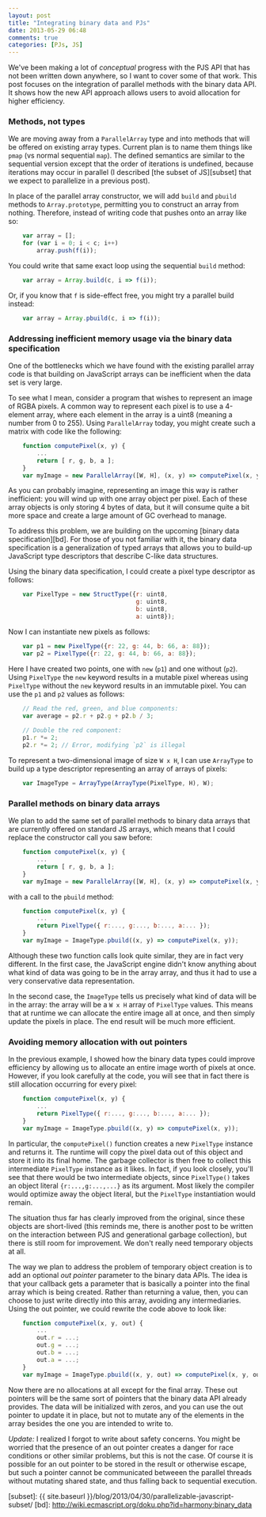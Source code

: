 ```yaml
---
layout: post
title: "Integrating binary data and PJs"
date: 2013-05-29 06:48
comments: true
categories: [PJs, JS]
---
```


We've been making a lot of *conceptual* progress with the PJS API that
has not been written down anywhere, so I want to cover some of that
work. This post focuses on the integration of parallel methods with
the binary data API. It shows how the new API approach allows users to
avoid allocation for higher efficiency.

<!-- more -->

### Methods, not types

We are moving away from a `ParallelArray` type and into methods that
will be offered on existing array types. Current plan is to name them
things like `pmap` (vs normal sequential `map`). The defined semantics
are similar to the sequential version except that the order of
iterations is undefined, because iterations may occur in parallel (I
described [the subset of JS][subset] that we expect to parallelize in
a previous post).

In place of the parallel array constructor, we will add `build` and
`pbuild` methods to `Array.prototype`, permitting you to construct
an array from nothing. Therefore, instead of writing code that pushes
onto an array like so:

```js
    var array = [];
    for (var i = 0; i < c; i++)
        array.push(f(i));
```        
        
You could write that same exact loop using the sequential `build`
method:

```js
    var array = Array.build(c, i => f(i));
```

Or, if you know that `f` is side-effect free, you might try a parallel
build instead:

```js
    var array = Array.pbuild(c, i => f(i));
```

### Addressing inefficient memory usage via the binary data specification

One of the bottlenecks which we have found with the existing parallel
array code is that building on JavaScript arrays can be inefficient
when the data set is very large.

To see what I mean, consider a program that wishes to represent an
image of RGBA pixels. A common way to represent each pixel is to use a
4-element array, where each element in the array is a uint8 (meaning a
number from 0 to 255). Using `ParallelArray` today, you might create
such a matrix with code like the following:

```js
    function computePixel(x, y) {
        ...
        return [ r, g, b, a ];
    }
    var myImage = new ParallelArray([W, H], (x, y) => computePixel(x, y));
```

As you can probably imagine, representing an image this way is rather
inefficient: you will wind up with one array object per pixel. Each of
these array objects is only storing 4 bytes of data, but it will
consume quite a bit more space and create a large amount of GC
overhead to manage.

To address this problem, we are building on the upcoming
[binary data specification][bd]. For those of you not familiar with
it, the binary data specification is a generalization of typed arrays
that allows you to build-up JavaScript type descriptors that describe
C-like data structures.

Using the binary data specification, I could create a pixel type descriptor
as follows:

```js
    var PixelType = new StructType({r: uint8,
                                    g: uint8,
                                    b: uint8,
                                    a: uint8});
```

Now I can instantiate new pixels as follows:

```js
    var p1 = new PixelType({r: 22, g: 44, b: 66, a: 88});
    var p2 = PixelType({r: 22, g: 44, b: 66, a: 88});
```

Here I have created two points, one with `new` (`p1`) and one without
(`p2`).  Using `PixelType` the `new` keyword results in a mutable
pixel whereas using `PixelType` without the `new` keyword results in
an immutable pixel. You can use the `p1` and `p2` values as follows:

```js
    // Read the red, green, and blue components:
    var average = p2.r + p2.g + p2.b / 3;
    
    // Double the red component:
    p1.r *= 2;
    p2.r *= 2; // Error, modifying `p2` is illegal
```

To represent a two-dimensional image of size `W x H`, I can use
`ArrayType` to build up a type descriptor representing an array of
arrays of pixels:

```js
    var ImageType = ArrayType(ArrayType(PixelType, H), W);
```

### Parallel methods on binary data arrays

We plan to add the same set of parallel methods to binary data arrays
that are currently offered on standard JS arrays, which means
that I could replace the constructor call you saw before:

```js
    function computePixel(x, y) {
        ...
        return [ r, g, b, a ];
    }
    var myImage = new ParallelArray([W, H], (x, y) => computePixel(x, y));
```
    
with a call to the `pbuild` method:

```js
    function computePixel(x, y) {
        ...
        return PixelType({ r:..., g:..., b:..., a:... });
    }
    var myImage = ImageType.pbuild((x, y) => computePixel(x, y));
```

Although these two function calls look quite similar, they are in fact
very different. In the first case, the JavaScript engine didn't know
anything about what kind of data was going to be in the array array,
and thus it had to use a very conservative data representation.

In the second case, the `ImageType` tells us precisely what kind of
data will be in the array: the array will be a `W x H` array of
`PixelType` values. This means that at runtime we can allocate the
entire image all at once, and then simply update the pixels in place.
The end result will be much more efficient.

### Avoiding memory allocation with out pointers

In the previous example, I showed how the binary data types could
improve efficiency by allowing us to allocate an entire image worth of
pixels at once. However, if you look carefully at the code, you will
see that in fact there is still allocation occurring for every pixel:

```js
    function computePixel(x, y) {
        ...
        return PixelType({ r:..., g:..., b:..., a:... });
    }
    var myImage = ImageType.pbuild((x, y) => computePixel(x, y));
```

In particular, the `computePixel()` function creates a new `PixelType`
instance and returns it. The runtime will copy the pixel data out of
this object and store it into its final home. The garbage collector is
then free to collect this intermediate `PixelType` instance as it
likes. In fact, if you look closely, you'll see that there would be
two intermediate objects, since `PixelType()` takes an object literal
`{r:...,g:...,...}` as its argument. Most likely the compiler would
optimize away the object literal, but the `PixelType` instantiation
would remain.

The situation thus far has clearly improved from the original, since
these objects are short-lived (this reminds me, there is another post
to be written on the interaction between PJS and generational garbage
collection), but there is still room for improvement. We don't really
need temporary objects at all.

The way we plan to address the problem of temporary object creation is
to add an optional *out pointer* parameter to the binary data APIs.
The idea is that your callback gets a parameter that is basically a
pointer into the final array which is being created. Rather than
returning a value, then, you can choose to just write directly into
this array, avoiding any intermediaries. Using the out pointer,
we could rewrite the code above to look like:

```js
    function computePixel(x, y, out) {
        ...
        out.r = ...;
        out.g = ...;
        out.b = ...;
        out.a = ...;
    }
    var myImage = ImageType.pbuild((x, y, out) => computePixel(x, y, out));
```

Now there are no allocations at all except for the final array. These
out pointers will be the same sort of pointers that the binary data
API already provides. The data will be initialized with zeros, and you
can use the out pointer to update it in place, but not to mutate any
of the elements in the array besides the one you are intended to write
to.

*Update:* I realized I forgot to write about safety concerns. You
might be worried that the presence of an out pointer creates a danger
for race conditions or other similar problems, but this is not the
case. Of course it is possible for an out pointer to be stored in the
result or otherwise escape, but such a pointer cannot be communicated
betweeen the parallel threads without mutating shared state, and thus
falling back to sequential execution.

[subset]: {{ site.baseurl }}/blog/2013/04/30/parallelizable-javascript-subset/
[bd]: http://wiki.ecmascript.org/doku.php?id=harmony:binary_data

